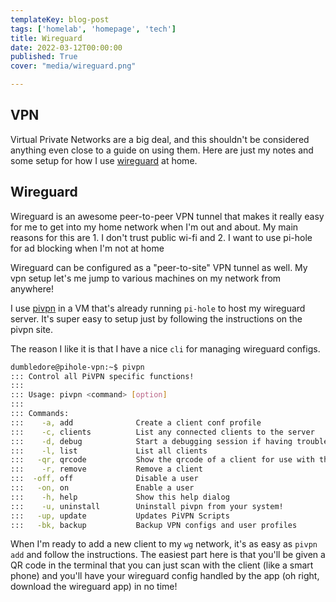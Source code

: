 ```yaml
---
templateKey: blog-post
tags: ['homelab', 'homepage', 'tech']
title: Wireguard
date: 2022-03-12T00:00:00
published: True
cover: "media/wireguard.png"

---
```


## VPN

Virtual Private Networks are a big deal, and this shouldn't be considered anything even close to a guide on using them.
Here are just my notes and some setup for how I use [wireguard](https://www.wireguard.com/) at home.

## Wireguard

Wireguard is an awesome peer-to-peer VPN tunnel that makes it really easy for me to get into my home network when I'm out and about.
My main reasons for this are 1. I don't trust public wi-fi and 2. I want to use pi-hole for ad blocking when I'm not at home

Wireguard can be configured as a "peer-to-site" VPN tunnel as well.
My vpn setup let's me jump to various machines on my network from anywhere!

I use [pivpn](https://pivpn.io/) in a VM that's already running `pi-hole` to host my wireguard server.
It's super easy to setup just by following the instructions on the pivpn site.

The reason I like it is that I have a nice `cli` for managing wireguard configs.

```bash
dumbledore@pihole-vpn:~$ pivpn
::: Control all PiVPN specific functions!
:::
::: Usage: pivpn <command> [option]
:::
::: Commands:
:::    -a, add              Create a client conf profile
:::    -c, clients          List any connected clients to the server
:::    -d, debug            Start a debugging session if having trouble
:::    -l, list             List all clients
:::   -qr, qrcode           Show the qrcode of a client for use with the mobile app
:::    -r, remove           Remove a client
:::  -off, off              Disable a user
:::   -on, on               Enable a user
:::    -h, help             Show this help dialog
:::    -u, uninstall        Uninstall pivpn from your system!
:::   -up, update           Updates PiVPN Scripts
:::   -bk, backup           Backup VPN configs and user profiles
```


When I'm ready to add a new client to my `wg` network, it's as easy as `pivpn add` and follow the instructions.
The easiest part here is that you'll be given a QR code in the terminal that you can just scan with the client (like a smart phone) and you'll have your wireguard config handled by the app (oh right, download the wireguard app) in no time!
